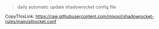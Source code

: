> daily automatic update shadowrocket config file  
  
CopyThisLink: https://raw.githubusercontent.com/mixool/shadowrocket-rules/main/allrocket.conf  